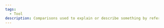 ```yaml
---
tags:
  - Tool
description: Comparisons used to explain or describe something by referring to it as something else.
---
```

